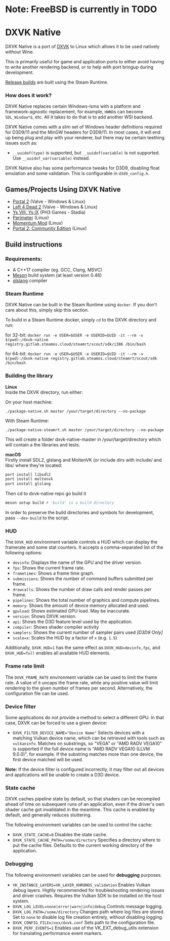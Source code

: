 # Note: FreeBSD is currently in TODO

# DXVK Native

DXVK Native is a port of [DXVK](https://github.com/doitsujin/dxvk) to Linux which allows it to be used natively without Wine.

This is primarily useful for game and application ports to either avoid having to write another rendering backend, or to help with port bringup during development.

[Release builds](https://github.com/Joshua-Ashton/dxvk-native/releases) are built using the Steam Runtime.

### How does it work?

DXVK Native replaces certain Windows-isms with a platform and framework-agnostic replacement, for example, `HWND`s can become `SDL_Window*`s, etc.
All it takes to do that is to add another WSI backend.

DXVK Native comes with a slim set of Windows header definitions required for D3D9/11 and the MinGW headers for D3D9/11.
In most cases, it will end up being plug and play with your renderer, but there may be certain teething issues such as:
- `__uuidof(type)` is supported, but `__uuidof(variable)` is not supported. Use `__uuidof_var(variable)` instead.

DXVK Native also has some performance tweaks for D3D9, disabling float emulation and some validation.
This is configurable in `d3d9_config.h`.

## Games/Projects Using DXVK Native

 - [Portal 2](https://store.steampowered.com/app/620/Portal_2/) (Valve - Windows & Linux)
 - [Left 4 Dead 2](https://store.steampowered.com/app/550/Left_4_Dead_2/) (Valve - Windows & Linux)
 - [Ys VIII, Ys IX](https://stadia.google.com/games) (PH3 Games - Stadia)
 - [Perimeter](https://github.com/KranX/Perimeter) (Linux)
 - [Momentum Mod](https://momentum-mod.org/) (Linux)
 - [Portal 2: Community Edition](https://store.steampowered.com/app/440000/Portal_2_Community_Edition/) (Linux)

## Build instructions

### Requirements:
- A C++17 compiler (eg. GCC, Clang, MSVC)
- [Meson](https://mesonbuild.com/) build system (at least version 0.46)
- [glslang](https://github.com/KhronosGroup/glslang) compiler


### Steam Runtime

DXVK Native can be built in the Steam Runtime using `docker`.
If you don't care about this, simply skip this section.

To build in a Steam Runtime docker, simply `cd` to the DXVK directory and run:

for 32-bit:
`docker run -e USER=$USER -e USERID=$UID -it --rm -v $(pwd):/dxvk-native registry.gitlab.steamos.cloud/steamrt/scout/sdk/i386 /bin/bash`

for 64-bit:
`docker run -e USER=$USER -e USERID=$UID -it --rm -v $(pwd):/dxvk-native registry.gitlab.steamos.cloud/steamrt/scout/sdk /bin/bash`

### Building the library 
**Linux** <br>
Inside the DXVK directory, run either:

On your host machine:
```
./package-native.sh master /your/target/directory --no-package
```

With Steam Runtime:
```
./package-native-steamrt.sh master /your/target/directory --no-package
```

This will create a folder dxvk-native-master in /your/target/directory which will contain a the libraries and tests.

**macOS** <br>
Firstly install SDL2, glslang and MoltenVK (or include dirs with include/ and libs/ where they're located:
```sh
port install libsdl2
port install moltenvk
port install glslang
```
Then cd to dxvk-native repo go build it
```sh
meson setup build # 'build' is a build directory
```

In order to preserve the build directories and symbols for development, pass `--dev-build` to the script.

### HUD
The `DXVK_HUD` environment variable controls a HUD which can display the framerate and some stat counters. It accepts a comma-separated list of the following options:
- `devinfo`: Displays the name of the GPU and the driver version.
- `fps`: Shows the current frame rate.
- `frametimes`: Shows a frame time graph.
- `submissions`: Shows the number of command buffers submitted per frame.
- `drawcalls`: Shows the number of draw calls and render passes per frame.
- `pipelines`: Shows the total number of graphics and compute pipelines.
- `memory`: Shows the amount of device memory allocated and used.
- `gpuload`: Shows estimated GPU load. May be inaccurate.
- `version`: Shows DXVK version.
- `api`: Shows the D3D feature level used by the application.
- `compiler`: Shows shader compiler activity
- `samplers`: Shows the current number of sampler pairs used *[D3D9 Only]*
- `scale=x`: Scales the HUD by a factor of `x` (e.g. `1.5`)

Additionally, `DXVK_HUD=1` has the same effect as `DXVK_HUD=devinfo,fps`, and `DXVK_HUD=full` enables all available HUD elements.

### Frame rate limit
The `DXVK_FRAME_RATE` environment variable can be used to limit the frame rate. A value of `0` uncaps the frame rate, while any positive value will limit rendering to the given number of frames per second. Alternatively, the configuration file can be used.

### Device filter
Some applications do not provide a method to select a different GPU. In that case, DXVK can be forced to use a given device:
- `DXVK_FILTER_DEVICE_NAME="Device Name"` Selects devices with a matching Vulkan device name, which can be retrieved with tools such as `vulkaninfo`. Matches on substrings, so "VEGA" or "AMD RADV VEGA10" is supported if the full device name is "AMD RADV VEGA10 (LLVM 9.0.0)", for example. If the substring matches more than one device, the first device matched will be used.

**Note:** If the device filter is configured incorrectly, it may filter out all devices and applications will be unable to create a D3D device.

### State cache
DXVK caches pipeline state by default, so that shaders can be recompiled ahead of time on subsequent runs of an application, even if the driver's own shader cache got invalidated in the meantime. This cache is enabled by default, and generally reduces stuttering.

The following environment variables can be used to control the cache:
- `DXVK_STATE_CACHE=0` Disables the state cache.
- `DXVK_STATE_CACHE_PATH=/some/directory` Specifies a directory where to put the cache files. Defaults to the current working directory of the application.

### Debugging
The following environment variables can be used for **debugging** purposes.
- `VK_INSTANCE_LAYERS=VK_LAYER_KHRONOS_validation` Enables Vulkan debug layers. Highly recommended for troubleshooting rendering issues and driver crashes. Requires the Vulkan SDK to be installed on the host system.
- `DXVK_LOG_LEVEL=none|error|warn|info|debug` Controls message logging.
- `DXVK_LOG_PATH=/some/directory` Changes path where log files are stored. Set to `none` to disable log file creation entirely, without disabling logging.
- `DXVK_CONFIG_FILE=/xxx/dxvk.conf` Sets path to the configuration file.
- `DXVK_PERF_EVENTS=1` Enables use of the VK_EXT_debug_utils extension for translating performance event markers.
